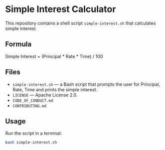 # Simple Interest Calculator

This repository contains a shell script `simple-interest.sh` that calculates simple interest.

## Formula
Simple Interest = (Principal * Rate * Time) / 100

## Files
- `simple-interest.sh` — a Bash script that prompts the user for Principal, Rate, Time and prints the simple interest.
- `LICENSE` — Apache License 2.0.
- `CODE_OF_CONDUCT.md`
- `CONTRIBUTING.md`

## Usage
Run the script in a terminal:
```bash
bash simple-interest.sh
